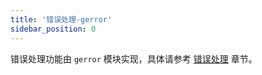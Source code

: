 ```yaml
---
title: '错误处理-gerror'
sidebar_position: 0
---
```


错误处理功能由 `gerror` 模块实现，具体请参考 [错误处理](output/goframe-v2.4-md/核心组件-重点/错误处理) 章节。